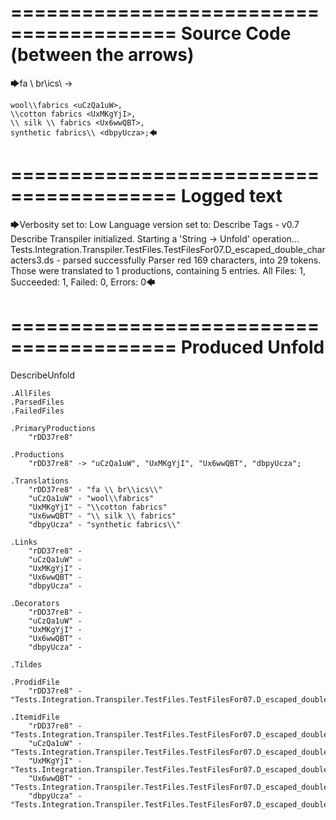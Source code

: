 ========================================
Source Code (between the arrows)
========================================

🡆fa \\ br\\ics\\ <rDD37re8> ->

    wool\\fabrics <uCzQa1uW>,
    \\cotton fabrics <UxMKgYjI>,
    \\ silk \\ fabrics <Ux6wwQBT>,
    synthetic fabrics\\ <dbpyUcza>;🡄

========================================
Logged text
========================================

🡆Verbosity set to: Low
Language version set to: Describe Tags - v0.7
Describe Transpiler initialized.
Starting a 'String -> Unfold' operation...
Tests.Integration.Transpiler.TestFiles.TestFilesFor07.D_escaped_double_characters3.ds - parsed successfully
Parser red 169 characters, into 29 tokens.
Those were translated to 1 productions, containing 5 entries.
All Files: 1, Succeeded: 1, Failed: 0, Errors: 0🡄

========================================
Produced Unfold
========================================

DescribeUnfold

    .AllFiles
    .ParsedFiles
    .FailedFiles

    .PrimaryProductions
        "rDD37re8" 

    .Productions
        "rDD37re8" -> "uCzQa1uW", "UxMKgYjI", "Ux6wwQBT", "dbpyUcza";

    .Translations
        "rDD37re8" - "fa \\ br\\ics\\"
        "uCzQa1uW" - "wool\\fabrics"
        "UxMKgYjI" - "\\cotton fabrics"
        "Ux6wwQBT" - "\\ silk \\ fabrics"
        "dbpyUcza" - "synthetic fabrics\\"

    .Links
        "rDD37re8" - 
        "uCzQa1uW" - 
        "UxMKgYjI" - 
        "Ux6wwQBT" - 
        "dbpyUcza" - 

    .Decorators
        "rDD37re8" - 
        "uCzQa1uW" - 
        "UxMKgYjI" - 
        "Ux6wwQBT" - 
        "dbpyUcza" - 

    .Tildes

    .ProdidFile
        "rDD37re8" - "Tests.Integration.Transpiler.TestFiles.TestFilesFor07.D_escaped_double_characters3.ds"

    .ItemidFile
        "rDD37re8" - "Tests.Integration.Transpiler.TestFiles.TestFilesFor07.D_escaped_double_characters3.ds"
        "uCzQa1uW" - "Tests.Integration.Transpiler.TestFiles.TestFilesFor07.D_escaped_double_characters3.ds"
        "UxMKgYjI" - "Tests.Integration.Transpiler.TestFiles.TestFilesFor07.D_escaped_double_characters3.ds"
        "Ux6wwQBT" - "Tests.Integration.Transpiler.TestFiles.TestFilesFor07.D_escaped_double_characters3.ds"
        "dbpyUcza" - "Tests.Integration.Transpiler.TestFiles.TestFilesFor07.D_escaped_double_characters3.ds"

